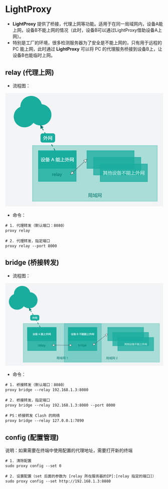# LightProxy

+ **LightProxy** 提供了桥接，代理上网等功能。适用于在同一局域网内，设备A能上网，设备B不能上网的情况（此时，设备B可以通过LightProxy借助设备A上网）。
+ 特别是工厂的环境，很多检测服务器为了安全是不能上网的，只有用于远程的 PC 能上网，此时通过 **LightProxy** 可以将 PC 的代理服务桥接到设备B上，让设备B也能临时上网。

## relay (代理上网)

+ 流程图：

![LightProxy-Relay.png](assets/LightProxy-Relay.png)

+ 命令：

```shell
# 1. 代理转发（默认端口：8080）
proxy relay

# 2. 代理转发，指定端口
proxy relay --port 8000
```

## bridge (桥接转发)

+ 流程图：

![LightProxy-Bridge.png](assets/LightProxy-Bridge.png)

+ 命令：

```shell
# 1. 桥接转发（默认端口：8080）
proxy bridge --relay 192.168.1.3:8080

# 2. 桥接转发，指定端口
proxy bridge --relay 192.168.1.3:8080 --port 8000

# PS：桥接转发 Clash 的网络
proxy bridge --relay 127.0.0.1:7890
```

## config (配置管理)

说明：如果需要在终端中使用配置的代理地址，需要打开新的终端

```shell
# 1. 清除配置
sudo proxy config --set 0

# 2. 设置配置（set 后面的参数为 [relay 所在服务器的IP]:[relay 指定的端口]）
sudo proxy config --set http://192.168.1.3:8080
```
